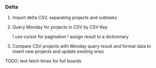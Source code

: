 ### Delta

1. Import delta CSV, separating projects and subtasks
2. Query Monday for projects in CSV by CSV Key
    
    ! use cursor for pagination
    ! assign result to a dictionnary
3. Compare CSV projects with Monday query result and format data to insert new projects and update existing ones


TODO:
test fetch times for full boards
